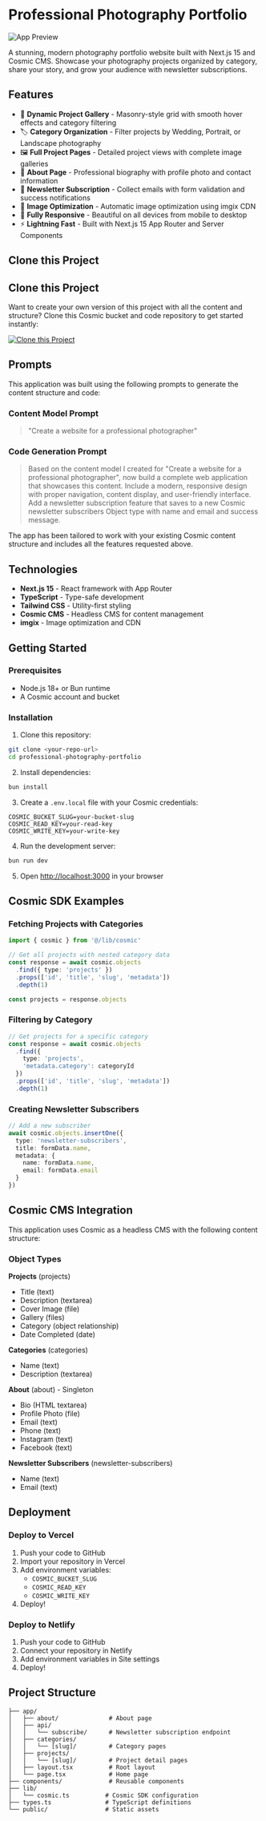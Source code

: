 # Professional Photography Portfolio

![App Preview](https://imgix.cosmicjs.com/d62dcef0-aa4f-11f0-8dcc-651091f6a7c0-photo-1519741497674-611481863552-1760592031912.jpg?w=1200&h=300&fit=crop,compress)

A stunning, modern photography portfolio website built with Next.js 15 and Cosmic CMS. Showcase your photography projects organized by category, share your story, and grow your audience with newsletter subscriptions.

## Features

- 📸 **Dynamic Project Gallery** - Masonry-style grid with smooth hover effects and category filtering
- 🏷️ **Category Organization** - Filter projects by Wedding, Portrait, or Landscape photography
- 🖼️ **Full Project Pages** - Detailed project views with complete image galleries
- 👤 **About Page** - Professional biography with profile photo and contact information
- 📧 **Newsletter Subscription** - Collect emails with form validation and success notifications
- 🎨 **Image Optimization** - Automatic image optimization using imgix CDN
- 📱 **Fully Responsive** - Beautiful on all devices from mobile to desktop
- ⚡ **Lightning Fast** - Built with Next.js 15 App Router and Server Components

## Clone this Project

## Clone this Project

Want to create your own version of this project with all the content and structure? Clone this Cosmic bucket and code repository to get started instantly:

[![Clone this Project](https://img.shields.io/badge/Clone%20this%20Project-29abe2?style=for-the-badge&logo=cosmic&logoColor=white)](http://localhost:3040/projects/new?clone_bucket=68f08055f3dfda8c705d22fc&clone_repository=68f081f1f3dfda8c705d2315)

## Prompts

This application was built using the following prompts to generate the content structure and code:

### Content Model Prompt

> "Create a website for a professional photographer"

### Code Generation Prompt

> Based on the content model I created for "Create a website for a professional photographer", now build a complete web application that showcases this content. Include a modern, responsive design with proper navigation, content display, and user-friendly interface. Add a newsletter subscription feature that saves to a new Cosmic newsletter subscribers Object type with name and email and success message.

The app has been tailored to work with your existing Cosmic content structure and includes all the features requested above.

## Technologies

- **Next.js 15** - React framework with App Router
- **TypeScript** - Type-safe development
- **Tailwind CSS** - Utility-first styling
- **Cosmic CMS** - Headless CMS for content management
- **imgix** - Image optimization and CDN

## Getting Started

### Prerequisites

- Node.js 18+ or Bun runtime
- A Cosmic account and bucket

### Installation

1. Clone this repository:
```bash
git clone <your-repo-url>
cd professional-photography-portfolio
```

2. Install dependencies:
```bash
bun install
```

3. Create a `.env.local` file with your Cosmic credentials:
```env
COSMIC_BUCKET_SLUG=your-bucket-slug
COSMIC_READ_KEY=your-read-key
COSMIC_WRITE_KEY=your-write-key
```

4. Run the development server:
```bash
bun run dev
```

5. Open [http://localhost:3000](http://localhost:3000) in your browser

## Cosmic SDK Examples

### Fetching Projects with Categories

```typescript
import { cosmic } from '@/lib/cosmic'

// Get all projects with nested category data
const response = await cosmic.objects
  .find({ type: 'projects' })
  .props(['id', 'title', 'slug', 'metadata'])
  .depth(1)

const projects = response.objects
```

### Filtering by Category

```typescript
// Get projects for a specific category
const response = await cosmic.objects
  .find({ 
    type: 'projects',
    'metadata.category': categoryId 
  })
  .props(['id', 'title', 'slug', 'metadata'])
  .depth(1)
```

### Creating Newsletter Subscribers

```typescript
// Add a new subscriber
await cosmic.objects.insertOne({
  type: 'newsletter-subscribers',
  title: formData.name,
  metadata: {
    name: formData.name,
    email: formData.email
  }
})
```

## Cosmic CMS Integration

This application uses Cosmic as a headless CMS with the following content structure:

### Object Types

**Projects** (projects)
- Title (text)
- Description (textarea)
- Cover Image (file)
- Gallery (files)
- Category (object relationship)
- Date Completed (date)

**Categories** (categories)
- Name (text)
- Description (textarea)

**About** (about) - Singleton
- Bio (HTML textarea)
- Profile Photo (file)
- Email (text)
- Phone (text)
- Instagram (text)
- Facebook (text)

**Newsletter Subscribers** (newsletter-subscribers)
- Name (text)
- Email (text)

## Deployment

### Deploy to Vercel

1. Push your code to GitHub
2. Import your repository in Vercel
3. Add environment variables:
   - `COSMIC_BUCKET_SLUG`
   - `COSMIC_READ_KEY`
   - `COSMIC_WRITE_KEY`
4. Deploy!

### Deploy to Netlify

1. Push your code to GitHub
2. Connect your repository in Netlify
3. Add environment variables in Site settings
4. Deploy!

## Project Structure

```
├── app/
│   ├── about/              # About page
│   ├── api/
│   │   └── subscribe/      # Newsletter subscription endpoint
│   ├── categories/
│   │   └── [slug]/         # Category pages
│   ├── projects/
│   │   └── [slug]/         # Project detail pages
│   ├── layout.tsx          # Root layout
│   └── page.tsx            # Home page
├── components/             # Reusable components
├── lib/
│   └── cosmic.ts          # Cosmic SDK configuration
├── types.ts               # TypeScript definitions
└── public/                # Static assets
```

<!-- README_END -->